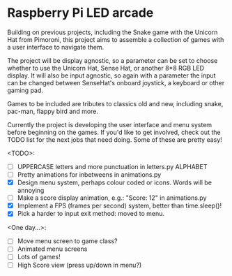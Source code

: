 # Raspberry Pi LED arcade

Building on previous projects, including the Snake game with the Unicorn Hat
from Pimoroni, this project aims to assemble a collection of games with a user
interface to navigate them.

The project will be display agnostic, so a parameter can be set to choose
whether to use the Unicorn Hat, Sense Hat, or another 8*8 RGB LED display.
It will also be input agnostic, so again with a parameter the input can be
changed between SenseHat's onboard joystick, a keyboard or other gaming pad.

Games to be included are tributes to classics old and new, including snake,
pac-man, flappy bird and more.

Currently the project is developing the user interface and menu system before
beginning on the games. If you'd like to get involved, check out the TODO list
for the next jobs that need doing. Some of these are pretty easy!

\<TODO\>:
- [ ] UPPERCASE letters and more punctuation in letters.py ALPHABET
- [ ] Pretty animations for inbetweens in animations.py
- [x] Design menu system, perhaps colour coded or icons. Words will be  annoying
- [ ] Make a score display animation, e.g.: "Score: 12" in animations.py
- [x] Implement a FPS (frames per second) system, better than time.sleep()!
- [x] Pick a harder to input exit method: moved to menu.

\<One day...\>:
- [ ] Move menu screen to game class?
- [ ] Animated menu screens
- [ ] Lots of games!
- [ ] High Score view (press up/down in menu?)
